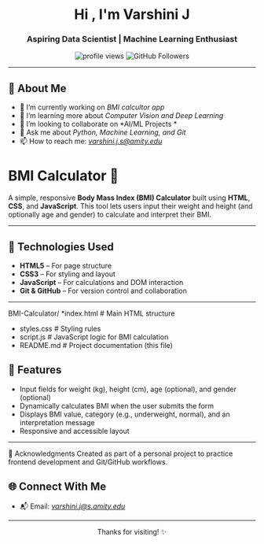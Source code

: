 <h1 align="center">Hi , I'm Varshini J </h1>
<h3 align="center">Aspiring Data Scientist | Machine Learning Enthusiast</h3>

<p align="center">
  <img src="https://komarev.com/ghpvc/?username=VarshiniJ29V&label=Profile%20views&color=0e75b6&style=flat" alt="profile views" />
  <img src="https://img.shields.io/github/followers/VarshiniJ29?label=Followers&style=social" alt="GitHub Followers" />
</p>

---

## 📖 About Me

- 🔭 I’m currently working on *BMI calcultor app*
- 🌱 I’m learning more about *Computer Vision and Deep Learning*
- 👯 I’m looking to collaborate on *AI/ML Projects *
- 💬 Ask me about *Python, Machine Learning, and Git*
- 📫 How to reach me: *varshini.j.s@amity.edu*

# BMI Calculator 🧮

A simple, responsive **Body Mass Index (BMI) Calculator** built using **HTML**, **CSS**, and **JavaScript**. This tool lets users input their weight and height (and optionally age and gender) to calculate and interpret their BMI.

---

## 🔧 Technologies Used

- **HTML5** – For page structure
- **CSS3** – For styling and layout
- **JavaScript** – For calculations and DOM interaction
- **Git & GitHub** – For version control and collaboration

---
BMI-Calculator/
*index.html # Main HTML structure
* styles.css # Styling rules
*  script.js # JavaScript logic for BMI calculation
  * README.md # Project documentation (this file)

## 🚀 Features

- Input fields for weight (kg), height (cm), age (optional), and gender (optional)
- Dynamically calculates BMI when the user submits the form
- Displays BMI value, category (e.g., underweight, normal), and an interpretation message
- Responsive and accessible layout

---


🤝 Acknowledgments
Created as part of a personal project to practice frontend development and Git/GitHub workflows.



## 🌐 Connect With Me
- 📬 Email: *varshini.j@s.amity.edu*

---

<p align="center">Thanks for visiting! ✨</p>
